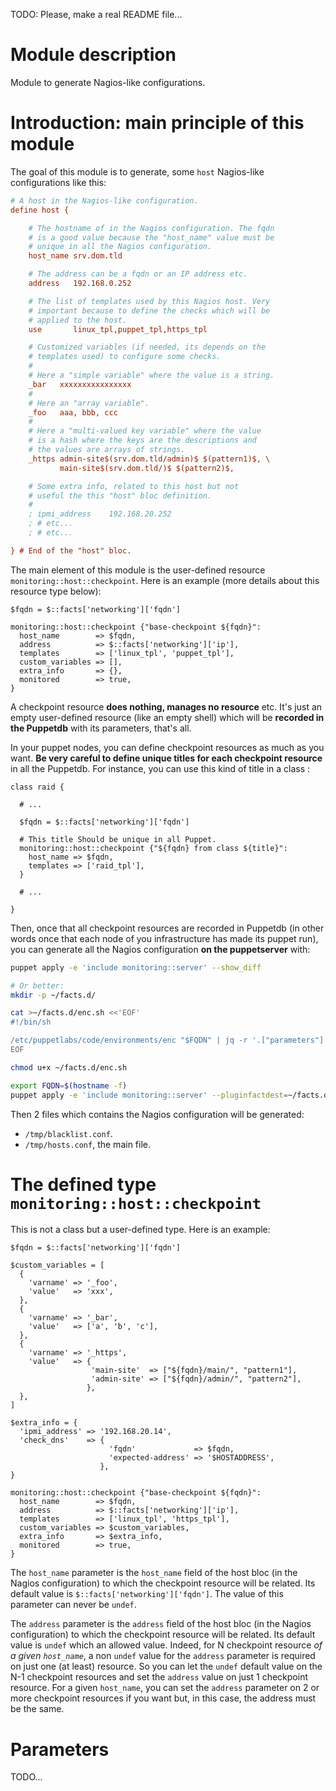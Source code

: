 TODO: Please, make a real README file...

# Module description

Module to generate Nagios-like configurations.


# Introduction: main principle of this module

The goal of this module is to generate, some `host`
Nagios-like configurations like this:

```cfg
# A host in the Nagios-like configuration.
define host {

    # The hostname of in the Nagios configuration. The fqdn
    # is a good value because the "host_name" value must be
    # unique in all the Nagios configuration.
    host_name srv.dom.tld

    # The address can be a fqdn or an IP address etc.
    address   192.168.0.252

    # The list of templates used by this Nagios host. Very
    # important because to define the checks which will be
    # applied to the host.
    use       linux_tpl,puppet_tpl,https_tpl

    # Customized variables (if needed, its depends on the
    # templates used) to configure some checks.
    #
    # Here a "simple variable" where the value is a string.
    _bar   xxxxxxxxxxxxxxxx
    #
    # Here an "array variable".
    _foo   aaa, bbb, ccc
    #
    # Here a "multi-valued key variable" where the value
    # is a hash where the keys are the descriptions and
    # the values are arrays of strings.
    _https admin-site$(srv.dom.tld/admin)$ $(pattern1)$, \
           main-site$(srv.dom.tld/)$ $(pattern2)$,

    # Some extra info, related to this host but not
    # useful the this "host" bloc definition.
    #
    ; ipmi_address    192.168.20.252
    ; # etc...
    ; # etc...

} # End of the "host" bloc.
```

The main element of this module is the user-defined resource
`monitoring::host::checkpoint`. Here is an example (more
details about this resource type below):

```puppet
$fqdn = $::facts['networking']['fqdn']

monitoring::host::checkpoint {"base-checkpoint ${fqdn}":
  host_name        => $fqdn,
  address          => $::facts['networking']['ip'],
  templates        => ['linux_tpl', 'puppet_tpl'],
  custom_variables => [],
  extra_info       => {},
  monitored        => true,
}
```

A checkpoint resource **does nothing, manages no resource**
etc. It's just an empty user-defined resource (like an empty
shell) which will be **recorded in the Puppetdb** with its
parameters, that's all.

In your puppet nodes, you can define checkpoint resources as
much as you want. **Be very careful to define unique titles
for each checkpoint resource** in all the Puppetdb. For
instance, you can use this kind of title in a class :

```puppet
class raid {

  # ...

  $fqdn = $::facts['networking']['fqdn']

  # This title Should be unique in all Puppet.
  monitoring::host::checkpoint {"${fqdn} from class ${title}":
    host_name => $fqdn,
    templates => ['raid_tpl'],
  }

  # ...

}
```

Then, once that all checkpoint resources are recorded in
Puppetdb (in other words once that each node of you
infrastructure has made its puppet run), you can generate
all the Nagios configuration **on the puppetserver** with:

```sh
puppet apply -e 'include monitoring::server' --show_diff

# Or better:
mkdir -p ~/facts.d/

cat >~/facts.d/enc.sh <<'EOF'
#!/bin/sh

/etc/puppetlabs/code/environments/enc "$FQDN" | jq -r '.["parameters"]'
EOF

chmod u+x ~/facts.d/enc.sh

export FQDN=$(hostname -f)
puppet apply -e 'include monitoring::server' --pluginfactdest=~/facts.d/ --show_diff
```

Then 2 files which contains the Nagios configuration
will be generated:

* `/tmp/blacklist.conf`.
* `/tmp/hosts.conf`, the main file.




# The defined type `monitoring::host::checkpoint`

This is not a class but a user-defined type. Here is an
example:

```puppet
$fqdn = $::facts['networking']['fqdn']

$custom_variables = [
  {
    'varname' => '_foo',
    'value'   => 'xxx',
  },
  {
    'varname' => '_bar',
    'value'   => ['a', 'b', 'c'],
  },
  {
    'varname' => '_https',
    'value'   => {
                  'main-site'  => ["${fqdn}/main/", "pattern1"],
                  'admin-site' => ["${fqdn}/admin/", "pattern2"],
                 },
  },
]

$extra_info = {
  'ipmi_address' => '192.168.20.14',
  'check_dns'    => {
                      'fqdn'             => $fqdn,
                      'expected-address' => '$HOSTADDRESS',
                    },
}

monitoring::host::checkpoint {"base-checkpoint ${fqdn}":
  host_name        => $fqdn,
  address          => $::facts['networking']['ip'],
  templates        => ['linux_tpl', 'https_tpl'],
  custom_variables => $custom_variables,
  extra_info       => $extra_info,
  monitored        => true,
}
```

The `host_name` parameter is the `host_name` field of the
host bloc (in the Nagios configuration) to which the
checkpoint resource will be related. Its default value is
`$::facts['networking']['fqdn']`. The value of this
parameter can never be `undef`.

The `address` parameter is the `address` field of the host
bloc (in the Nagios configuration) to which the checkpoint
resource will be related. Its default value is `undef` which
an allowed value. Indeed, for N checkpoint resource *of a
given `host_name`*, a non `undef` value for the `address`
parameter is required on just one (at least) resource. So
you can let the `undef` default value on the N-1 checkpoint
resources and set the `address` value on just 1 checkpoint
resource. For a given `host_name`, you can set the `address`
parameter on 2 or more checkpoint resources if you want but,
in this case, the address must be the same.




# Parameters

TODO...


